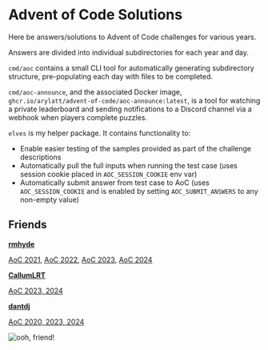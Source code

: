 # Advent of Code Solutions

Here be answers/solutions to Advent of Code challenges for various years.

Answers are divided into individual subdirectories for each year and day.

`cmd/aoc` contains a small CLI tool for automatically generating subdirectory structure, pre-populating each day with files to be completed.

`cmd/aoc-announce`, and the associated Docker image, `ghcr.io/arylatt/advent-of-code/aoc-announce:latest`, is a tool for watching a private leaderboard and sending notifications to a Discord channel via a webhook when players complete puzzles.

`elves` is my helper package. It contains functionality to:

* Enable easier testing of the samples provided as part of the challenge descriptions
* Automatically pull the full inputs when running the test case (uses session cookie placed in `AOC_SESSION_COOKIE` env var)
* Automatically submit answer from test case to AoC (uses `AOC_SESSION_COOKIE` and is enabled by setting `AOC_SUBMIT_ANSWERS` to any non-empty value)

## Friends

**[rmhyde](https://github.com/rmhyde)**

[AoC 2021](https://github.com/rmhyde/advent-of-code-2021), [AoC 2022](https://github.com/rmhyde/advent-of-code-2022), [AoC 2023](https://github.com/rmhyde/advent-of-code-2023), [AoC 2024](https://github.com/rmhyde/advent-of-code-2024)

**[CallumLRT](https://github.com/CallumLRT)**

[AoC 2023, 2024](https://github.com/CallumLRT/advent-of-code)

**[dantdj](https://github.com/dantdj)**

[AoC 2020, 2023, 2024](https://github.com/dantdj/AdventOfCode)

![ooh, friend!](https://media.tenor.com/Y_EhxEaS4MEAAAAC/friend.gif)
